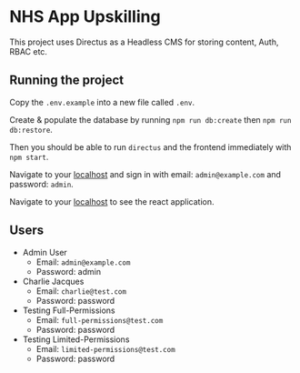 # NHS App Upskilling

This project uses Directus as a Headless CMS for storing content, Auth, RBAC etc.

## Running the project

Copy the `.env.example` into a new file called `.env`.

Create & populate the database by running `npm run db:create` then `npm run db:restore`.

Then you should be able to run `directus` and the frontend immediately with `npm start`.

Navigate to your [localhost](localhost:8055) and sign in with email: `admin@example.com` and password: `admin`.

Navigate to your [localhost](localhost:5173) to see the react application.

## Users

- Admin User
  - Email: `admin@example.com`
  - Password: admin
- Charlie Jacques
  - Email: `charlie@test.com`
  - Password: password
- Testing Full-Permissions
  - Email: `full-permissions@test.com`
  - Password: password
- Testing Limited-Permissions
  - Email: `limited-permissions@test.com`
  - Password: password
